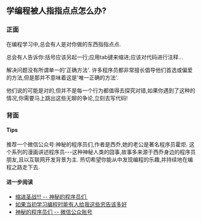 ## 学编程被人指指点点怎么办?

### 正面

在编程学习中,总会有人是对你做的东西指指点点. 

总会有人告诉你:括号应该另起一行;应用tab键来缩进;应该对代码进行注释... 

解决问题没有所谓单一的'正确方法'. 许多程序员都非常擅长倡导他们首选或偏爱的方法,但是那并不意味着这是'唯一正确的方法'. 

他们说的可能是对的,但并不是每一个行为都值得去探究对错,如果你遇到了这种的情况,你需要马上跳出这些无聊的争论,立刻去写代码!

### 背面

#### Tips

推荐一个微信公众号:神秘的程序员们,作者是西乔,她的老公是著名程序员霍炬. 这个系列的漫画讲述程序员---这种神秘人类的囧事,故事多来源于西乔身边的程序员朋友,且以互联网开发背景为主. 热切希望你能从中发现编程的乐趣,并持续地在编程之路走下去. 

#### 进一步阅读

- [缩进圣战!!! -- 神秘的程序员们 ][1]
- [如果当初学习编程时能有人给我这些忠告该多好][2]
- [神秘的程序员们 -- 微信公众账号][3]

[1]:	http://chuansong.me/n/1792406
[2]:	http://blog.jobbole.com/52761/
[3]:	http://chuansong.me/account/coderstory